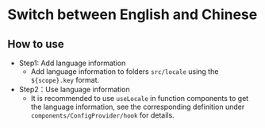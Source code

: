 # Switch between English and Chinese

## How to use

- Step1: Add language information
  - Add language information to folders `src/locale` using the `${scope}.key` format.
- Step2：Use language information
  - It is recommended to use `useLocale` in function components to get the language information, see the corresponding definition under `components/ConfigProvider/hook` for details.
